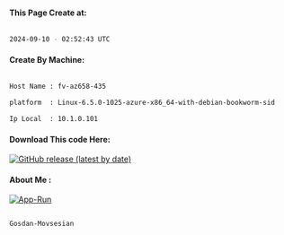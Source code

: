 
   
#### This Page Create at:

```bash

2024-09-10 - 02:52:43 UTC

```

#### Create By Machine:

```bash

Host Name : fv-az658-435

platform  : Linux-6.5.0-1025-azure-x86_64-with-debian-bookworm-sid

Ip Local  : 10.1.0.101

```
#### Download This code Here:

[![GitHub release (latest by date)](https://img.shields.io/github/v/release/Gosdan-Movsesian/Gosdan?style=for-the-badge&label=Download)](https://github.com/Gosdan-Movsesian/Gosdan/releases) 

</p> 

#### About Me :

[![App-Run](https://github.com/Gosdan-Movsesian/Gosdan/actions/workflows/App-Run.yml/badge.svg)](https://github.com/Gosdan-Movsesian/Gosdan/actions/workflows/App-Run.yml)

```bash

Gosdan-Movsesian

```

